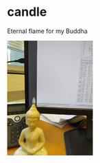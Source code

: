 # candle
Eternal flame for my Buddha

<img src="https://github.com/tmsBodnar/candle/blob/main/IMG_20210113_115352.jpg" width="200">
